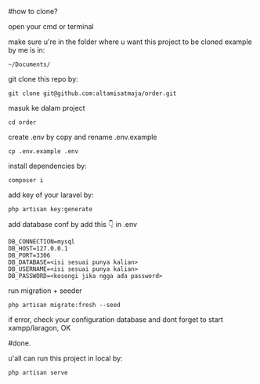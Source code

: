 #how to clone?

open your cmd or terminal

make sure u're in the folder where u want this project to be cloned
example by me is in:
```
~/Documents/
```

git clone this repo by:
```
git clone git@github.com:altamisatmaja/order.git
```

masuk ke dalam project
```
cd order
```

create .env by copy and rename .env.example
```
cp .env.example .env
```

install dependencies by:
```
composer i
```

add key of your laravel by:
```
php artisan key:generate
```

add database conf by add this 👇 in .env
```
DB_CONNECTION=mysql
DB_HOST=127.0.0.1
DB_PORT=3306
DB_DATABASE=<isi sesuai punya kalian>
DB_USERNAME=<isi sesuai punya kalian>
DB_PASSWORD=<kosongi jika ngga ada password>
```

run migration + seeder
```
php artisan migrate:fresh --seed
```

if error, check your configuration database and dont forget to start xampp/laragon, OK

#done.

u'all can run this project in local by:
```
php artisan serve
```